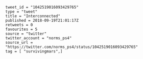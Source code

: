 ```
tweet_id = "1042519016093429765"
type = "tweet"
title = "Interconnected"
published = 2018-09-19T21:01:17Z
retweets = 0
favourites = 5
source = "twitter"
twitter_account = "norms_ps4"
source_url = "https://twitter.com/norms_ps4/status/1042519016093429765"
tag = [ "survivingmars",]
```

<p class='image'><img src='http://mnf.m17s.net/2018/09/19/DnfFhPmWsAE_LMn.jpg' alt=''></p>

